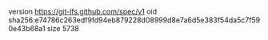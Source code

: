 version https://git-lfs.github.com/spec/v1
oid sha256:e74786c263edf9fd94eb879228d08999d8e7a6d5e383f54da5c7f590e43b68a1
size 5738

